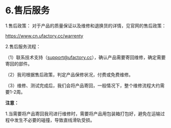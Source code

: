 ﻿# 6.售后服务

1.售后政策：
对于产品的质量保证以及维修和退换货的详情，见官网的售后政策：

https://www.cn.ufactory.cc/warrenty

2.售后服务流程：

（1）联系技术支持（support@ufactory.cc），确认产品需要寄回维修，确定需要寄回的部件。

（2）我司根据售后政策，判定产品保修状况，付费或免费维修。

（3）维修、测试完成后，我们会将产品寄回，一般情况下，整个维修流程大约需要1-2周。

**注意：**

1.当需要将产品寄回我司进行维修时，需要将产品用包装箱打包好，避免在运输过程中发生不必要的碰撞，导致直线滑轨受损。





